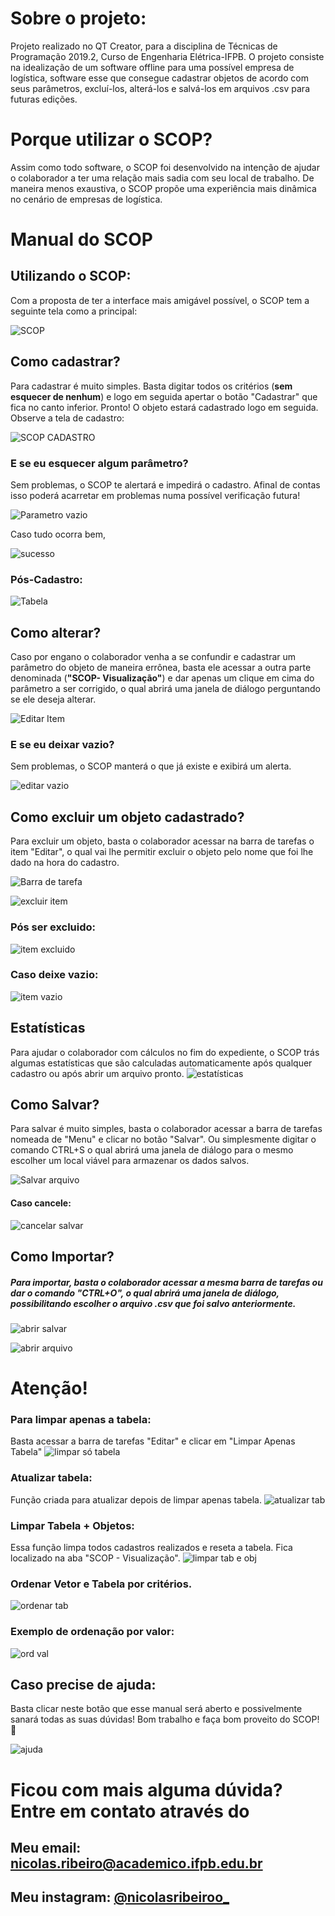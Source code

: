 # Sobre o projeto:

Projeto realizado no QT Creator, para a disciplina de Técnicas de Programação 2019.2, Curso de Engenharia Elétrica-IFPB. O projeto consiste na idealização de um software offline para uma possível empresa de logística, software esse que consegue cadastrar objetos de acordo com seus parâmetros, excluí-los, alterá-los e salvá-los em arquivos .csv para futuras edições.

# Porque utilizar o SCOP?

Assim como todo software, o SCOP foi desenvolvido na intenção de ajudar o colaborador a ter uma relação mais sadia com seu local de trabalho. De maneira menos exaustiva, o SCOP propõe uma experiência mais dinâmica no cenário de empresas de logística.

# Manual do SCOP


## Utilizando o SCOP:

Com a proposta de ter a interface mais amigável possível, o SCOP tem a seguinte tela como a principal:

![SCOP](https://github.com/nicolasrls/SCOP/blob/master/IMAGENS%20TUTORIAL/Tela%20inicial.png)

## Como cadastrar?

 Para cadastrar é muito simples. Basta digitar todos os critérios (**sem esquecer de nenhum**) e logo em seguida apertar o botão "Cadastrar" que fica no canto inferior. Pronto! O objeto estará cadastrado logo em seguida.  Observe a tela de cadastro:

![SCOP CADASTRO](https://github.com/nicolasrls/SCOP/blob/master/IMAGENS%20TUTORIAL/tela%20de%20cadastro.png)



### E se eu esquecer algum parâmetro?

  

Sem problemas, o SCOP te alertará e impedirá o cadastro. Afinal de contas isso poderá acarretar em problemas numa possível verificação futura!

![Parametro vazio](https://github.com/nicolasrls/SCOP/blob/master/IMAGENS%20TUTORIAL/erro%20param%20vazio.PNG.png)

 Caso tudo ocorra bem,

![sucesso](https://github.com/nicolasrls/SCOP/blob/master/IMAGENS%20TUTORIAL/Cadastrado%20com%20sucesso.PNG)

### Pós-Cadastro: 

![Tabela](https://github.com/nicolasrls/SCOP/blob/master/IMAGENS%20TUTORIAL/p%C3%B3s%20cadastro.png)

## Como alterar?

Caso por engano o colaborador venha a se confundir e cadastrar um parâmetro do objeto de maneira errônea, basta ele acessar a outra parte denominada (**"SCOP- Visualização"**) e dar apenas um clique em cima do parâmetro a ser corrigido, o qual abrirá uma janela de diálogo perguntando se ele deseja alterar.

![Editar Item](https://github.com/nicolasrls/SCOP/blob/master/IMAGENS%20TUTORIAL/editar%20item.PNG.png)

### E se eu deixar vazio?
	
Sem problemas, o SCOP manterá o que já existe e exibirá um alerta.

![editar vazio](https://github.com/nicolasrls/SCOP/blob/master/IMAGENS%20TUTORIAL/textovazioeditar.png)	

## Como excluir um objeto cadastrado?

 Para excluir um objeto, basta o colaborador acessar na barra de tarefas o item "Editar", o qual vai lhe permitir excluir o objeto pelo nome que foi lhe dado na hora do cadastro.

![Barra de tarefa](https://github.com/nicolasrls/SCOP/blob/master/IMAGENS%20TUTORIAL/excluirlimpar.png)

![excluir item](https://github.com/nicolasrls/SCOP/blob/master/IMAGENS%20TUTORIAL/itemexcluir.png)

### Pós ser excluido:
![item excluido](https://github.com/nicolasrls/SCOP/blob/master/IMAGENS%20TUTORIAL/itemexcluido.png)

### Caso deixe vazio:
![item vazio](https://github.com/nicolasrls/SCOP/blob/master/IMAGENS%20TUTORIAL/textovazioexcluir.png)
  
## Estatísticas
  Para ajudar o colaborador com cálculos no fim do expediente, o SCOP trás algumas estatísticas que são calculadas automaticamente após qualquer cadastro ou após abrir um arquivo pronto. 
  ![estatísticas](https://github.com/nicolasrls/SCOP/blob/master/IMAGENS%20TUTORIAL/Estatisticas.png)

## Como Salvar?

 Para salvar é muito simples, basta o colaborador acessar a barra de tarefas nomeada de "Menu" e clicar no botão "Salvar". Ou simplesmente digitar o comando CTRL+S o qual abrirá uma janela de diálogo para o mesmo escolher um local viável para armazenar os dados salvos.

![Salvar arquivo](https://github.com/nicolasrls/SCOP/blob/master/IMAGENS%20TUTORIAL/salvar%20arquivo.png)

#### Caso cancele:
![cancelar salvar](https://github.com/nicolasrls/SCOP/blob/master/IMAGENS%20TUTORIAL/caso%20cancele.png)

## Como Importar?

##### Para importar, basta o colaborador acessar a mesma barra de tarefas ou dar o comando "CTRL+O", o qual abrirá uma janela de diálogo, possibilitando escolher o arquivo .csv que foi salvo anteriormente.

![abrir salvar](https://github.com/nicolasrls/SCOP/blob/master/IMAGENS%20TUTORIAL/abrirsalvar.png)

![abrir arquivo](https://github.com/nicolasrls/SCOP/blob/master/IMAGENS%20TUTORIAL/abrir%20arquivo.png)

# Atenção!

### Para limpar apenas a tabela:
Basta acessar a barra de tarefas "Editar" e clicar em "Limpar Apenas Tabela"
![limpar só tabela](https://github.com/nicolasrls/SCOP/blob/master/IMAGENS%20TUTORIAL/att%20limparsotab.png)
### Atualizar tabela:
Função criada para atualizar depois de limpar apenas tabela.
![atualizar tab](https://github.com/nicolasrls/SCOP/blob/master/IMAGENS%20TUTORIAL/att%20limparsotab.png)

### Limpar Tabela + Objetos:
Essa função limpa todos cadastros realizados e reseta a tabela. Fica localizado na aba "SCOP - Visualização".
![limpar tab e obj](https://github.com/nicolasrls/SCOP/blob/master/IMAGENS%20TUTORIAL/att%20limpartabobj.png)

### Ordenar Vetor e Tabela por critérios.
![ordenar tab](https://github.com/nicolasrls/SCOP/blob/master/IMAGENS%20TUTORIAL/ordenartab.png)
### Exemplo de ordenação por valor: 
![ord val](https://github.com/nicolasrls/SCOP/blob/master/IMAGENS%20TUTORIAL/ordenadoporval.png)

## Caso precise de ajuda:
Basta clicar neste botão que esse manual será aberto e possivelmente sanará todas as suas dúvidas! Bom trabalho e faça bom proveito do SCOP! 😬

![ajuda](https://github.com/nicolasrls/SCOP/blob/master/IMAGENS%20TUTORIAL/precisaajuda.png)

# Ficou com mais alguma dúvida? Entre em contato através do

## Meu email: nicolas.ribeiro@academico.ifpb.edu.br
## Meu instagram: [@nicolasribeiroo_](https://www.instagram.com/nicolasribeiroo_/)
